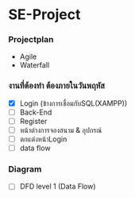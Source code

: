 # SE-Project
### Projectplan
- Agile
- Waterfall

### งานที่ต้องทำ ต้องภายในวันพฤหัส
- [x] Login (ข้างการเชื่อมกับSQL(XAMPP))
- [ ] Back-End
- [ ] Register
- [ ] หน้าต่างการจองสนาม & อุปกรณ์
- [ ] ตกแต่งหน้าLogin
- [ ] data flow

### Diagram
- [ ] DFD level 1 (Data Flow)
